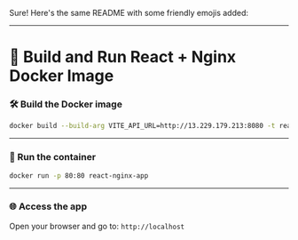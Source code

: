 Sure! Here's the same README with some friendly emojis added:

---

# 🚀 Build and Run React + Nginx Docker Image

### 🛠️ Build the Docker image

```bash
docker build --build-arg VITE_API_URL=http://13.229.179.213:8080 -t react-nginx-app .
```

---

### 🐳 Run the container

```bash
docker run -p 80:80 react-nginx-app
```

---

### 🌐 Access the app

Open your browser and go to:
`http://localhost`
